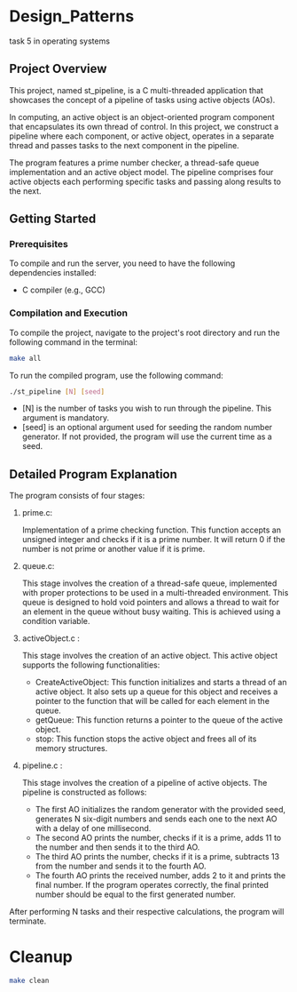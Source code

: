 # Design_Patterns
task 5 in operating systems

## Project Overview
This project, named st_pipeline, is a C multi-threaded application that showcases the concept of a pipeline of tasks using active objects (AOs).

In computing, an active object is an object-oriented program component that encapsulates its own thread of control. In this project, we construct a pipeline where each component, or active object, operates in a separate thread and passes tasks to the next component in the pipeline.

The program features a prime number checker, a thread-safe queue implementation and an active object model. The pipeline comprises four active objects each performing specific tasks and passing along results to the next.

## Getting Started
### Prerequisites
To compile and run the server, you need to have the following dependencies installed:

- C compiler (e.g., GCC)

### Compilation and Execution
To compile the project, navigate to the project's root directory and run the following command in the terminal:
```bash
make all
```
To run the compiled program, use the following command:
```bash
./st_pipeline [N] [seed]
```
  *  [N] is the number of tasks you wish to run through the pipeline. This argument is mandatory.
  *  [seed] is an optional argument used for seeding the random number generator. If not provided, the program will use the current time as a seed.
 
## Detailed Program Explanation

The program consists of four stages:

1. prime.c: 

   Implementation of a prime checking function. This function accepts an unsigned integer and checks if it is a prime number. It will return 0 if the number is not prime or another value if it is prime.

2. queue.c:

   This stage involves the creation of a thread-safe queue, implemented with proper protections to be used in a multi-threaded environment. This queue is designed to hold void pointers and allows a thread to wait for an element in the queue without busy waiting. This is achieved using a condition variable.

3. activeObject.c :

   This stage involves the creation of an active object. This active object supports the following functionalities:
    * CreateActiveObject: This function initializes and starts a thread of an active object. It also sets up a queue for this object and receives a pointer to the function that will be called for each element in the queue.
    * getQueue: This function returns a pointer to the queue of the active object.
    * stop: This function stops the active object and frees all of its memory structures.

4. pipeline.c :

   This stage involves the creation of a pipeline of active objects. The pipeline is constructed as follows:
    * The first AO initializes the random generator with the provided seed, generates N six-digit numbers and sends each one to the next AO with a delay of one millisecond.
    * The second AO prints the number, checks if it is a prime, adds 11 to the number and then sends it to the third AO.
    * The third AO prints the number, checks if it is a prime, subtracts 13 from the number and sends it to the fourth AO.
    * The fourth AO prints the received number, adds 2 to it and prints the final number. If the program operates correctly, the final printed number should be equal to the first generated number.

After performing N tasks and their respective calculations, the program will terminate.

# Cleanup
```bash
make clean
```

